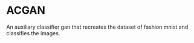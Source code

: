 # ACGAN
An auxiliary classifier gan that recreates the dataset of fashion mnist and classifies the images.
